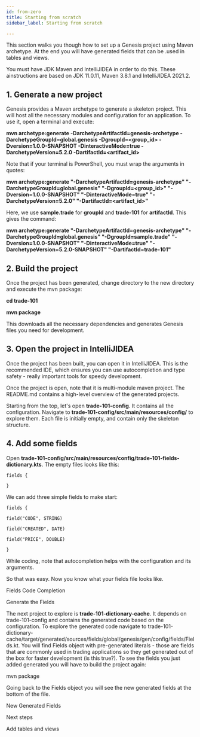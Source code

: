 ```yaml
---
id: from-zero
title: Starting from scratch
sidebar_label: Starting from scratch

---
```

This section walks you though how to set up a Genesis project using Maven archetype. At the end you will have generated fields that can be .used in tables and views.

You must have  JDK Maven and IntelliJIDEA in order to do this. These ainstructions are based on JDK 11.0.11, Maven 3.8.1 and IntelliJIDEA 2021.2.

## 1. Generate a new project

Genesis provides a Maven archetype to generate a skeleton project. This will host all the necessary modules and configuration for an application. To use it, open a terminal and execute:

**mvn archetype:generate -DarchetypeArtifactId=genesis-archetype -DarchetypeGroupId=global.genesis -DgroupId=<group_id> -Dversion=1.0.0-SNAPSHOT -DinteractiveMode=true -DarchetypeVersion=5.2.0 -DartifactId=<artifact_id>**

Note that if your terminal is PowerShell, you must wrap the arguments in quotes:

**mvn archetype:generate "-DarchetypeArtifactId=genesis-archetype" "-DarchetypeGroupId=global.genesis" "-DgroupId=<group_id>" "-Dversion=1.0.0-SNAPSHOT" "-DinteractiveMode=true" "-DarchetypeVersion=5.2.0" "-DartifactId=<artifact_id>"**

Here, we use  **sample.trade** for **groupId** and **trade-101** for **artifactId**. This gives the command:

**mvn archetype:generate "-DarchetypeArtifactId=genesis-archetype" "-DarchetypeGroupId=global.genesis" "-DgroupId=sample.trade" "-Dversion=1.0.0-SNAPSHOT" "-DinteractiveMode=true" "-DarchetypeVersion=5.2.0-SNAPSHOT" "-DartifactId=trade-101"**

## 2. Build the project

Once the project has been generated, change directory to the new directory and execute the mvn package:

**cd trade-101**

**mvn package**

This downloads all the necessary dependencies and generates Genesis files you need for development.

## 3. Open the project in IntelliJIDEA

Once the project has been built, you can open it in IntelliJIDEA. This is the recommended IDE, which ensures you can use autocompletion and type safety - really important tools for speedy development.

Once the project is open, note that it is multi-module maven project. The README.md contains a high-level overview of the generated projects.

Starting from the top, let's open **trade-101-config**. It contains all the configuration. Navigate to **trade-101-config/src/main/resources/config/** to explore them. Each file is initially empty, and contain only the skeleton structure. 

## 4. Add some fields

Open **trade-101-config/src/main/resources/config/trade-101-fields-dictionary.kts**. The empty files looks like this:

    fields {
    
    }

We can add three simple fields to make start:

    fields {
    
    field("CODE", STRING)
    
    field("CREATED", DATE)
    
    field("PRICE", DOUBLE)
    
    }

While coding, note that autocompletion helps with the configuration and its arguments.

So that was easy. Now you know what your fields file looks like.

Fields Code Completion

Generate the Fields

The next project to explore is **trade-101-dictionary-cache**. It depends on trade-101-config and contains the generated code based on the configuration. To explore the generated code navigate to trade-101-dictionary-cache/target/generated/sources/fields/global/genesis/gen/config/fields/Fields.kt. You will find Fields object with pre-generated literals - those are fields that are commonly used in trading applications so they get generated out of the box for faster development (is this true?). To see the fields you just added generated you will have to build the project again:

mvn package

Going back to the Fields object you will see the new generated fields at the bottom of the file.

New Generated Fields

Next steps

Add tables and views